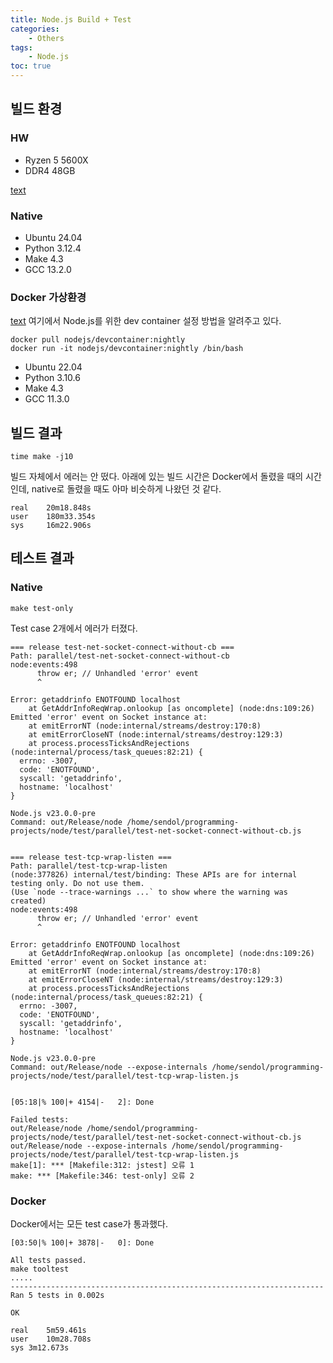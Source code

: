 ```yaml
---
title: Node.js Build + Test
categories:
    - Others
tags:
    - Node.js
toc: true
---
```


## 빌드 환경
### HW
* Ryzen 5 5600X
* DDR4 48GB

[text](https://github.com/nodejs/node/commit/362afa52ebe462a39874915e5e70d261db153c58)

### Native
* Ubuntu 24.04
* Python 3.12.4
* Make 4.3
* GCC 13.2.0

### Docker 가상환경

[text](https://github.com/nodejs/devcontainer) 여기에서 Node.js를 위한 dev container 설정 방법을 알려주고 있다.
```
docker pull nodejs/devcontainer:nightly
docker run -it nodejs/devcontainer:nightly /bin/bash
```

* Ubuntu 22.04
* Python 3.10.6
* Make 4.3
* GCC 11.3.0

## 빌드 결과

```
time make -j10
```

빌드 자체에서 에러는 안 떴다. 아래에 있는 빌드 시간은 Docker에서 돌렸을 때의 시간인데, native로 돌렸을 때도 아마 비슷하게 나왔던 것 같다.
```
real    20m18.848s
user    180m33.354s
sys     16m22.906s
```

## 테스트 결과
### Native

```
make test-only
```

Test case 2개에서 에러가 터졌다.

```
=== release test-net-socket-connect-without-cb ===                            
Path: parallel/test-net-socket-connect-without-cb
node:events:498
      throw er; // Unhandled 'error' event
      ^

Error: getaddrinfo ENOTFOUND localhost
    at GetAddrInfoReqWrap.onlookup [as oncomplete] (node:dns:109:26)
Emitted 'error' event on Socket instance at:
    at emitErrorNT (node:internal/streams/destroy:170:8)
    at emitErrorCloseNT (node:internal/streams/destroy:129:3)
    at process.processTicksAndRejections (node:internal/process/task_queues:82:21) {
  errno: -3007,
  code: 'ENOTFOUND',
  syscall: 'getaddrinfo',
  hostname: 'localhost'
}

Node.js v23.0.0-pre
Command: out/Release/node /home/sendol/programming-projects/node/test/parallel/test-net-socket-connect-without-cb.js


=== release test-tcp-wrap-listen ===                                          
Path: parallel/test-tcp-wrap-listen
(node:377826) internal/test/binding: These APIs are for internal testing only. Do not use them.
(Use `node --trace-warnings ...` to show where the warning was created)
node:events:498
      throw er; // Unhandled 'error' event
      ^

Error: getaddrinfo ENOTFOUND localhost
    at GetAddrInfoReqWrap.onlookup [as oncomplete] (node:dns:109:26)
Emitted 'error' event on Socket instance at:
    at emitErrorNT (node:internal/streams/destroy:170:8)
    at emitErrorCloseNT (node:internal/streams/destroy:129:3)
    at process.processTicksAndRejections (node:internal/process/task_queues:82:21) {
  errno: -3007,
  code: 'ENOTFOUND',
  syscall: 'getaddrinfo',
  hostname: 'localhost'
}

Node.js v23.0.0-pre
Command: out/Release/node --expose-internals /home/sendol/programming-projects/node/test/parallel/test-tcp-wrap-listen.js


[05:18|% 100|+ 4154|-   2]: Done                                              

Failed tests:
out/Release/node /home/sendol/programming-projects/node/test/parallel/test-net-socket-connect-without-cb.js
out/Release/node --expose-internals /home/sendol/programming-projects/node/test/parallel/test-tcp-wrap-listen.js
make[1]: *** [Makefile:312: jstest] 오류 1
make: *** [Makefile:346: test-only] 오류 2
```

### Docker
Docker에서는 모든 test case가 통과했다.

```
[03:50|% 100|+ 3878|-   0]: Done                                              

All tests passed.
make tooltest
.....
----------------------------------------------------------------------
Ran 5 tests in 0.002s

OK

real	5m59.461s
user	10m28.708s
sys	3m12.673s
```